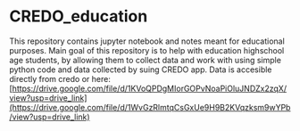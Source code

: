 # CREDO_education
This repository contains jupyter notebook and notes meant for educational purposes. 
Main goal of this repository is to help with education highschool age students, by allowing them to collect data and work with using simple python code and data collected by suing CREDO app.
Data is accesible directly from credo or here: [https://drive.google.com/file/d/1KVoQPDgMIorGOPvNoaPiOluJNDZx2zqX/view?usp=drive_link](https://drive.google.com/file/d/1WvGzRlmtqCsGxUe9H9B2KVqzksm9wYPb/view?usp=drive_link)
